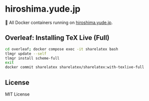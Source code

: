 # hiroshima.yude.jp
🐬 All Docker containers running on [hiroshima.yude.jp](https://hiroshima.yude.jp).

## Overleaf: Installing TeX Live (Full)
```bash
cd overleaf; docker compose exec -it sharelatex bash
tlmgr update --self
tlmgr install scheme-full
exit
docker commit sharelatex sharelatex/sharelatex:with-texlive-full
```

## License
MIT License